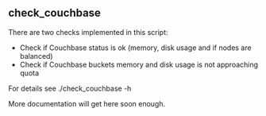 ## check_couchbase

There are two checks implemented in this script: 
* Check if Couchbase status is ok (memory, disk usage and if nodes are balanced)
* Check if Couchbase buckets memory and disk usage is not approaching quota

For details see ./check_couchbase -h 

More documentation will get here soon enough.